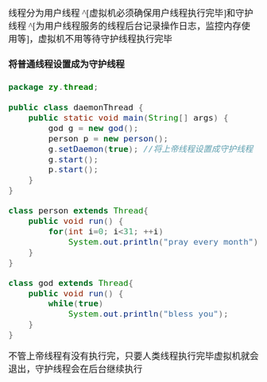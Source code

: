 <font size = 4 face = "黑体">

线程分为用户线程 ^[虚拟机必须确保用户线程执行完毕]和守护线程 ^[为用户线程服务的线程后台记录操作日志，监控内存使用等]，虚拟机不用等待守护线程执行完毕

#### 将普通线程设置成为守护线程

```java
package zy.thread;

public class daemonThread {
	public static void main(String[] args) {
		god g = new god();
		person p = new person();
		g.setDaemon(true); //将上帝线程设置成守护线程
		g.start();
		p.start();
	}
}

class person extends Thread{
	public void run() {
		for(int i=0; i<31; ++i)
			System.out.println("pray every month");
	}
}

class god extends Thread{
	public void run() {
		while(true)
			System.out.println("bless you");
	}
}
```

不管上帝线程有没有执行完，只要人类线程执行完毕虚拟机就会退出，守护线程会在后台继续执行

</font>